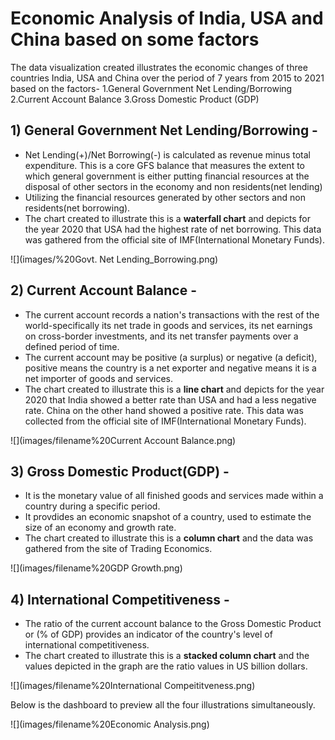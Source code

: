 # Economic Analysis of India, USA and China based on some factors

The data visualization created illustrates the economic changes of three countries India, USA and China over the period of 7 years from 2015 to 2021 based on the factors-
1.General Government Net Lending/Borrowing
2.Current Account Balance
3.Gross Domestic Product (GDP)
 
## 1) General Government Net Lending/Borrowing -
* Net Lending(+)/Net Borrowing(-) is calculated as revenue minus total expenditure. This is a core GFS balance that measures the extent to which general government is either putting financial resources at the disposal of other sectors in the economy and non residents(net lending)
* Utilizing the financial resources generated by other sectors and non residents(net borrowing).
* The chart created to illustrate this is a __waterfall chart__ and depicts for the year 2020 that USA had the highest rate of net borrowing. This data was gathered from the official site of IMF(International Monetary Funds).

![](images/%20Govt. Net Lending_Borrowing.png)
## 2) Current Account Balance -
* The current account records a nation's transactions with the rest of the world-specifically its net trade in goods and services, its net earnings on cross-border investments, and its net transfer payments over a defined period of time.
* The current account may be positive (a surplus) or negative (a deficit), positive means the country is a net exporter and negative means it is a net importer of goods and services.
* The chart created to illustrate this is a __line chart__ and depicts for the year 2020 that India showed a better rate than USA and had a less negative rate. China on the other hand showed a positive rate. This data was collected from the official site of IMF(International Monetary Funds).

![](images/filename%20Current Account Balance.png)

## 3) Gross Domestic Product(GDP) -
* It is the monetary value of all finished goods and services made within a country during a specific period.
* It provdides an economic snapshot of a country, used to estimate the size of an economy and growth rate.
* The chart created to illustrate this is a __column chart__ and the data was gathered from the site of Trading Economics.

![](images/filename%20GDP Growth.png)

## 4) International Competitiveness -
* The ratio of the current account balance to the Gross Domestic Product or (% of GDP) provides an indicator of the country's level of international competitiveness. 
* The chart created to illustrate this is a __stacked column chart__ and the values depicted in the graph are the ratio values in US billion dollars.

![](images/filename%20International Compeititveness.png)

Below is the dashboard to preview all the four illustrations simultaneously.

![](images/filename%20Economic Analysis.png)
